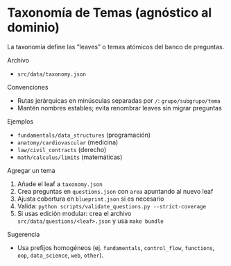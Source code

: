 # Taxonomía de Temas (agnóstico al dominio)

La taxonomía define las “leaves” o temas atómicos del banco de preguntas.

Archivo
- `src/data/taxonomy.json`

Convenciones
- Rutas jerárquicas en minúsculas separadas por `/`: `grupo/subgrupo/tema`
- Mantén nombres estables; evita renombrar leaves sin migrar preguntas

Ejemplos
- `fundamentals/data_structures` (programación)
- `anatomy/cardiovascular` (medicina)
- `law/civil_contracts` (derecho)
- `math/calculus/limits` (matemáticas)

Agregar un tema
1) Añade el leaf a `taxonomy.json`
2) Crea preguntas en `questions.json` con `area` apuntando al nuevo leaf
3) Ajusta cobertura en `blueprint.json` si es necesario
4) Valida: `python scripts/validate_questions.py --strict-coverage`
5) Si usas edición modular: crea el archivo `src/data/questions/<leaf>.json` y usa `make bundle`

Sugerencia
- Usa prefijos homogéneos (ej. `fundamentals`, `control_flow`, `functions`, `oop`, `data_science`, `web`, `other`).
